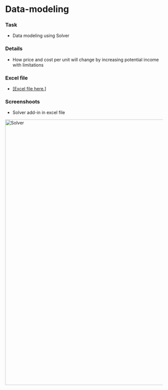 # Data-modeling

### Task
- Data modeling using Solver 

### Details
- How price and cost per unit will change by increasing potential income with limitations 
### Excel file
- [[Excel file here.]](https://github.com/Ciachula/Data-modeling/blob/main/Data%20Modeling%20using%20Solver.xlsx)
### Screenshoots
- Solver add-in in excel file
<img width="850" alt="Solver" src="https://user-images.githubusercontent.com/31890259/188129477-32cce196-0609-4f29-b829-57603ad15a5c.PNG">
